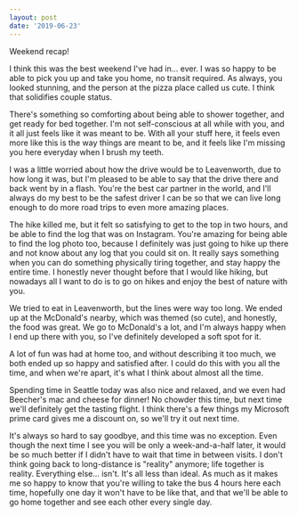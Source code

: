 ```yaml
---
layout: post
date: '2019-06-23'
---
```


Weekend recap!

I think this was the best weekend I've had in... ever. I was so happy to be able to pick you up and take you home, no transit required. As always, you looked stunning, and the person at the pizza place called us cute. I think that solidifies couple status.

There's something so comforting about being able to shower together, and get ready for bed together. I'm not self-conscious at all while with you, and it all just feels like it was meant to be. With all your stuff here, it feels even more like this is the way things are meant to be, and it feels like I'm missing you here everyday when I brush my teeth.

I was a little worried about how the drive would be to Leavenworth, due to how long it was, but I'm pleased to be able to say that the drive there and back went by in a flash. You're the best car partner in the world, and I'll always do my best to be the safest driver I can be so that we can live long enough to do more road trips to even more amazing places.

The hike killed me, but it felt so satisfying to get to the top in two hours, and be able to find the log that was on Instagram. You're amazing for being able to find the log photo too, because I definitely was just going to hike up there and not know about any log that you could sit on. It really says something when you can do something physically tiring together, and stay happy the entire time. I honestly never thought before that I would like hiking, but nowadays all I want to do is to go on hikes and enjoy the best of nature with you.

We tried to eat in Leavenworth, but the lines were way too long. We ended up at the McDonald's nearby, which was themed (so cute), and honestly, the food was great. We go to McDonald's a lot, and I'm always happy when I end up there with you, so I've definitely developed a soft spot for it. 

A lot of fun was had at home too, and without describing it too much, we both ended up so happy and satisfied after. I could do this with you all the time, and when we're apart, it's what I think about almost all the time. 

Spending time in Seattle today was also nice and relaxed, and we even had Beecher's mac and cheese for dinner! No chowder this time, but next time we'll definitely get the tasting flight. I think there's a few things my Microsoft prime card gives me a discount on, so we'll try it out next time.

It's always so hard to say goodbye, and this time was no exception. Even though the next time I see you will be only a week-and-a-half later, it would be so much better if I didn't have to wait that time in between visits. I don't think going back to long-distance is "reality" anymore; life together is reality. Everything else... isn't. It's all less than ideal. As much as it makes me so happy to know that you're willing to take the bus 4 hours here each time, hopefully one day it won't have to be like that, and that we'll be able to go home together and see each other  every single day.